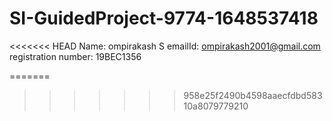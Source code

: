 # SI-GuidedProject-9774-1648537418
<<<<<<< HEAD
Name: ompirakash S
emailId: ompirakash2001@gmail.com
registration number: 19BEC1356

=======

>>>>>>> 958e25f2490b4598aaecfdbd58310a8079779210
